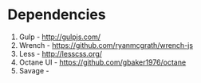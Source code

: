 # Dependencies

1. Gulp - http://gulpjs.com/
2. Wrench - https://github.com/ryanmcgrath/wrench-js
3. Less - http://lesscss.org/
4. Octane UI - https://github.com/gbaker1976/octane
5. Savage - 
